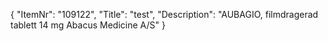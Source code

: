 {
  "ItemNr": "109122",
  "Title": "test",
  "Description": "AUBAGIO, filmdragerad tablett 14 mg Abacus Medicine A/S"
}